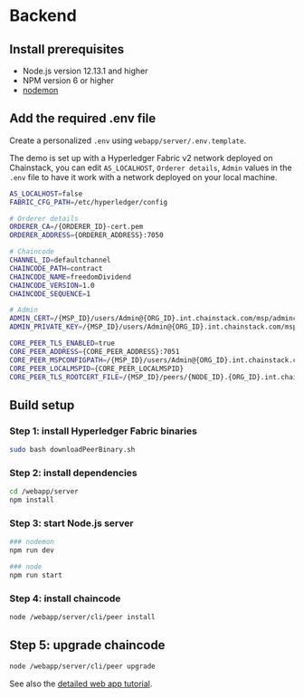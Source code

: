 # Backend

## Install prerequisites

- Node.js version 12.13.1 and higher
- NPM version 6 or higher
- [nodemon](https://nodemon.io/)

## Add the required .env file

Create a personalized `.env` using `webapp/server/.env.template`.

The demo is set up with a Hyperledger Fabric v2 network deployed on Chainstack, you can edit `AS_LOCALHOST`, `Orderer details`, `Admin` values in the `.env` file to have it work with a network deployed on your local machine.

```bash
AS_LOCALHOST=false
FABRIC_CFG_PATH=/etc/hyperledger/config

# Orderer details
ORDERER_CA=/{ORDERER_ID}-cert.pem
ORDERER_ADDRESS={ORDERER_ADDRESS}:7050

# Chaincode
CHANNEL_ID=defaultchannel
CHAINCODE_PATH=contract
CHAINCODE_NAME=freedomDividend
CHAINCODE_VERSION=1.0
CHAINCODE_SEQUENCE=1

# Admin
ADMIN_CERT=/{MSP_ID}/users/Admin@{ORG_ID}.int.chainstack.com/msp/admincerts/Admin@{ORG_ID}.int.chainstack.com-cert.pem
ADMIN_PRIVATE_KEY=/{MSP_ID}/users/Admin@{ORG_ID}.int.chainstack.com/msp/keystore/priv_sk

CORE_PEER_TLS_ENABLED=true
CORE_PEER_ADDRESS={CORE_PEER_ADDRESS}:7051
CORE_PEER_MSPCONFIGPATH=/{MSP_ID}/users/Admin@{ORG_ID}.int.chainstack.com/msp/
CORE_PEER_LOCALMSPID={CORE_PEER_LOCALMSPID}
CORE_PEER_TLS_ROOTCERT_FILE=/{MSP_ID}/peers/{NODE_ID}.{ORG_ID}.int.chainstack.com/tls/ca.crt
```

## Build setup

### Step 1: install Hyperledger Fabric binaries

```bash
sudo bash downloadPeerBinary.sh
```

### Step 2: install dependencies

```bash
cd /webapp/server
npm install
```

### Step 3: start Node.js server

```bash
### nodemon
npm run dev

### node
npm run start
```

### Step 4: install chaincode

```bash
node /webapp/server/cli/peer install
```

## Step 5: upgrade chaincode

```bash
node /webapp/server/cli/peer upgrade
```

See also the [detailed web app tutorial](https://chainstack.com/deploy-a-hyperledger-fabric-v2-web-app-using-sdk-for-node-js/).
